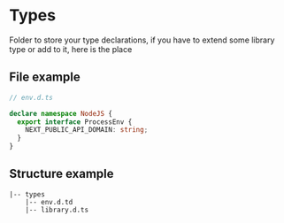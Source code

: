 # Types

Folder to store your type declarations, if you have to extend some library type or add to it, here is the place

## File example

```ts
// env.d.ts

declare namespace NodeJS {
  export interface ProcessEnv {
    NEXT_PUBLIC_API_DOMAIN: string;
  }
}

```


## Structure example

```
|-- types
    |-- env.d.td
    |-- library.d.ts
```